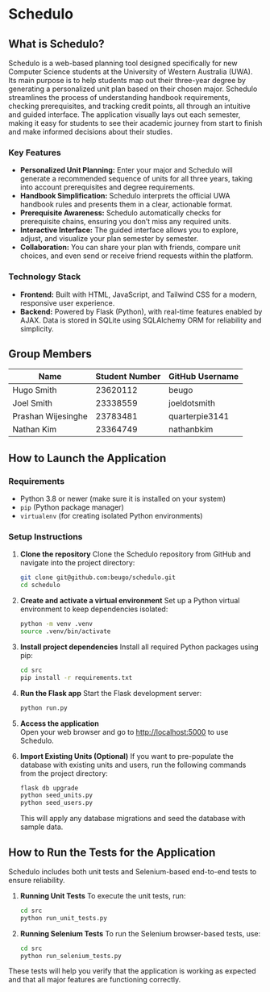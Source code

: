 # Schedulo


## What is Schedulo?

Schedulo is a web-based planning tool designed specifically for new Computer Science students at the University of Western Australia (UWA). Its main purpose is to help students map out their three-year degree by generating a personalized unit plan based on their chosen major. Schedulo streamlines the process of understanding handbook requirements, checking prerequisites, and tracking credit points, all through an intuitive and guided interface. The application visually lays out each semester, making it easy for students to see their academic journey from start to finish and make informed decisions about their studies.

### Key Features
- **Personalized Unit Planning:** Enter your major and Schedulo will generate a recommended sequence of units for all three years, taking into account prerequisites and degree requirements.
- **Handbook Simplification:** Schedulo interprets the official UWA handbook rules and presents them in a clear, actionable format.
- **Prerequisite Awareness:** Schedulo automatically checks for prerequisite chains, ensuring you don’t miss any required units.
- **Interactive Interface:** The guided interface allows you to explore, adjust, and visualize your plan semester by semester.
- **Collaboration:** You can share your plan with friends, compare unit choices, and even send or receive friend requests within the platform.

### Technology Stack
- **Frontend:** Built with HTML, JavaScript, and Tailwind CSS for a modern, responsive user experience.
- **Backend:** Powered by Flask (Python), with real-time features enabled by AJAX. Data is stored in SQLite using SQLAlchemy ORM for reliability and simplicity.

## Group Members
| Name               | Student Number | GitHub Username   |
|--------------------|----------------|--------------------|
| Hugo Smith         | 23620112       | beugo              |
| Joel Smith         | 23338559       | joeldotsmith       |
| Prashan Wijesinghe | 23783481       | quarterpie3141     |
| Nathan Kim         | 23364749       | nathanbkim         |


## How to Launch the Application

### Requirements

- Python 3.8 or newer (make sure it is installed on your system)
- `pip` (Python package manager)
- `virtualenv` (for creating isolated Python environments)

### Setup Instructions

1. **Clone the repository**
   Clone the Schedulo repository from GitHub and navigate into the project directory:
   ```bash
   git clone git@github.com:beugo/schedulo.git
   cd schedulo
   ```

2. **Create and activate a virtual environment**
   Set up a Python virtual environment to keep dependencies isolated:
   ```bash
   python -m venv .venv
   source .venv/bin/activate
   ```

3. **Install project dependencies**
   Install all required Python packages using pip:
   ```bash
   cd src
   pip install -r requirements.txt
   ```

4. **Run the Flask app**
   Start the Flask development server:
   ```bash
   python run.py
   ```

5. **Access the application**  
   Open your web browser and go to [http://localhost:5000](http://localhost:5000) to use Schedulo.

6. **Import Existing Units (Optional)**
   If you want to pre-populate the database with existing units and users, run the following commands from the project directory:
   ```bash
   flask db upgrade
   python seed_units.py
   python seed_users.py
   ```
   This will apply any database migrations and seed the database with sample data.

## How to Run the Tests for the Application

Schedulo includes both unit tests and Selenium-based end-to-end tests to ensure reliability.

1. **Running Unit Tests**
   To execute the unit tests, run:
   ```bash
   cd src
   python run_unit_tests.py
   ```

2. **Running Selenium Tests**
   To run the Selenium browser-based tests, use:
   ```bash
   cd src
   python run_selenium_tests.py
   ```

These tests will help you verify that the application is working as expected and that all major features are functioning correctly.

